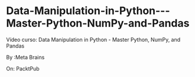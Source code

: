 # Data-Manipulation-in-Python---Master-Python-NumPy-and-Pandas

Vídeo curso: Data Manipulation in Python - Master Python, NumPy, and Pandas

By :Meta Brains

On: PacktPub
